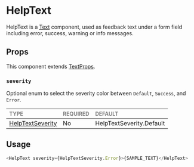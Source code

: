 # HelpText

HelpText is a [Text](../../Texts/Text/Text.tsx) component, used as feedback text under a form field including error, success, warning or info messages.

## Props

This component extends [TextProps](../../Texts/Text/Text.types.ts).

### `severity`

Optional enum to select the severity color between `Default`, `Success`, and `Error`.

| <span style="color:gray;font-size:14px">TYPE</span> | <span style="color:gray;font-size:14px">REQUIRED</span> | <span style="color:gray;font-size:14px">DEFAULT</span> |
| :-------------------------------------------------- | :------------------------------------------------------ | :----------------------------------------------------- |
| [HelpTextSeverity](./HelpText.types.ts)             | No                                                      | HelpTextSeverity.Default                               |

## Usage

```javascript
<HelpText severity={HelpTextSeverity.Error}>{SAMPLE_TEXT}</HelpText>
```
